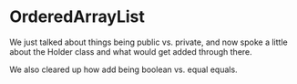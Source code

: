 # OrderedArrayList

We just talked about things being public vs. private, and now spoke a little about the Holder class and what would get added through there.

We also cleared up how add being boolean vs. equal equals.

